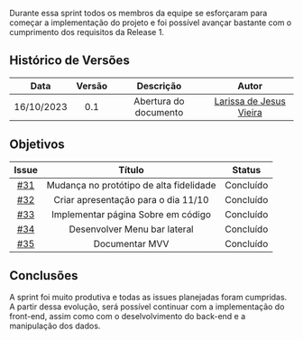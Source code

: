 Durante essa sprint todos os membros da equipe se esforçaram para começar a implementação do projeto e foi possível avançar bastante com o cumprimento dos requisitos da Release 1.   

## Histórico de Versões

|    Data    | Versão |       Descrição       |      Autor      |
| :--------: | :----: | :-------------------: | :-------------: |
| 16/10/2023 |  0.1   | Abertura do documento | [Larissa de Jesus Vieira](https://github.com/VieiraLaris)|

## Objetivos


|                          Issue                           |              Título               |                       Status                        |
| :------------------------------------------------------: | :-------------------------------: | :-------------------------------------------------: |
| [#31](https://github.com/unb-mds/2023-2-Squad08/issues/31) | Mudança no protótipo de alta fidelidade            |                       Concluído                     |
| [#32](https://github.com/unb-mds/2023-2-Squad08/issues/32) | Criar apresentação para o dia 11/10          |                       Concluído                     |
| [#33](https://github.com/unb-mds/2023-2-Squad08/issues/33) |Implementar página Sobre em código|                       Concluído                     |
| [#34](https://github.com/unb-mds/2023-2-Squad08/issues/34)| Desenvolver Menu bar lateral          |                       Concluído                    |
| [#35](https://github.com/unb-mds/2023-2-Squad08/issues/35)| Documentar MVV          |                       Concluído                    |


## Conclusões

A sprint foi muito produtiva e todas as issues planejadas foram cumpridas. A partir dessa evolução, será possível continuar com a implementação do front-end, assim como com o deselvolvimento do back-end e a manipulação dos dados. 